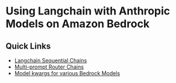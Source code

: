 # Using Langchain with Anthropic Models on Amazon Bedrock

## Quick Links

- [Langchain Sequential Chains](./anthropic-sequential-chains.ipynb)
- [Multi-prompt Router Chains](./anthropic-router-chains.ipynb)
- [Model kwargs for various Bedrock Models](./utils.py)

